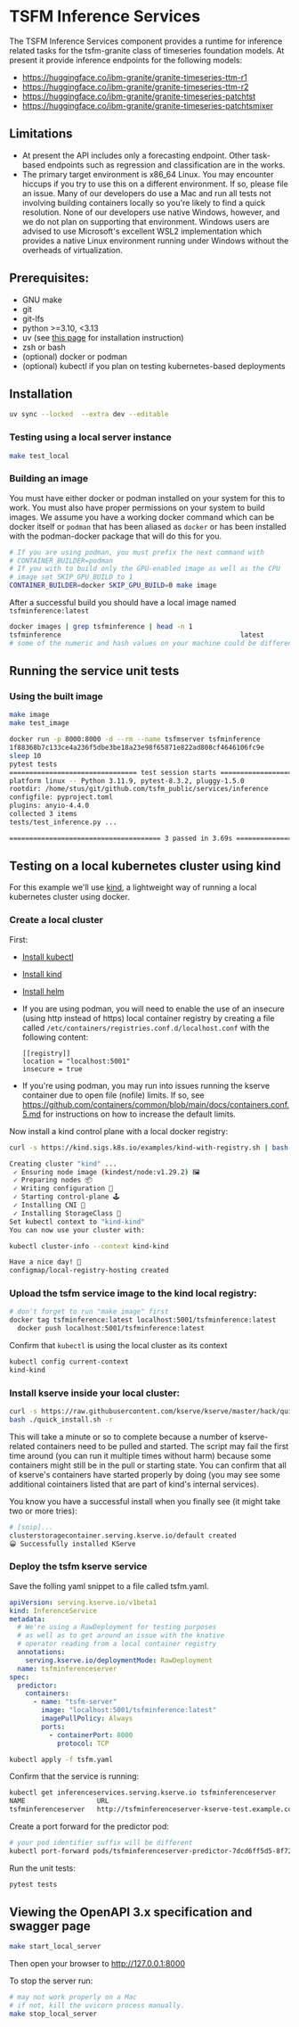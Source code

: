 # TSFM Inference Services

The TSFM Inference Services component provides a runtime for inference related tasks for the tsfm-granite class of
timeseries foundation models. At present it provide inference endpoints for the following models:

- https://huggingface.co/ibm-granite/granite-timeseries-ttm-r1
- https://huggingface.co/ibm-granite/granite-timeseries-ttm-r2
- https://huggingface.co/ibm-granite/granite-timeseries-patchtst
- https://huggingface.co/ibm-granite/granite-timeseries-patchtsmixer

## Limitations

- At present the API includes only a forecasting endpoint. Other task-based endpoints such as regression and classification are in the works.
- The primary target environment is x86_64 Linux.
  You may encounter hiccups if you try to use this on a different environment. If so, please file an issue. Many of our developers do use a Mac and run all tests not involving building containers locally so you're likely to find a quick resolution. None of our developers use native Windows, however, and we do not plan on supporting that environment. Windows users are advised to use Microsoft's excellent WSL2 implementation which provides a native Linux environment running under Windows without the overheads of virtualization.

## Prerequisites:

- GNU make
- git
- git-lfs
- python >=3.10, <3.13
- uv (see [this page](https://docs.astral.sh/uv/getting-started/installation/) for installation instruction)
- zsh or bash
- (optional) docker or podman
- (optional) kubectl if you plan on testing kubernetes-based deployments

## Installation

```sh
uv sync --locked  --extra dev --editable
```

### Testing using a local server instance

```sh
make test_local
```

### Building an image

You must have either docker or podman installed on your system for this to
work. You must also have proper permissions on your system to build images. We assume you have a working docker command which can be docker itself
or `podman` that has been aliased as `docker` or has been installed with the podman-docker package that will do this for you.

```bash
# If you are using podman, you must prefix the next command with
# CONTAINER_BUILDER=podman
# If you with to build only the GPU-enabled image as well as the CPU
# image set SKIP_GPU_BUILD to 1
CONTAINER_BUILDER=docker SKIP_GPU_BUILD=0 make image
```

After a successful build you should have a local image named
`tsfminference:latest`

```sh
docker images | grep tsfminference | head -n 1
tsfminference                                             latest               df592dcb0533   46 seconds ago      1.49GB
# some of the numeric and hash values on your machine could be different
```

## Running the service unit tests

### Using the built image

```sh
make image
make test_image

docker run -p 8000:8000 -d --rm --name tsfmserver tsfminference
1f88368b7c133ce4a236f5dbe3be18a23e98f65871e822ad808cf4646106fc9e
sleep 10
pytest tests
================================ test session starts ===========================
platform linux -- Python 3.11.9, pytest-8.3.2, pluggy-1.5.0
rootdir: /home/stus/git/github.com/tsfm_public/services/inference
configfile: pyproject.toml
plugins: anyio-4.4.0
collected 3 items                                                                                                         # this list of tests is illustrative only
tests/test_inference.py ...                                                                                                                                                           [100%]

====================================== 3 passed in 3.69s =======================
```

## Testing on a local kubernetes cluster using kind

For this example we'll use [kind](https://kind.sigs.k8s.io/docs/user/quick-start/),
a lightweight way of running a local kubernetes cluster using docker.

### Create a local cluster

First:

- [Install kubectl](https://kubernetes.io/docs/tasks/tools/)
- [Install kind](https://kind.sigs.k8s.io/docs/user/quick-start/#installation)
- [Install helm](https://helm.sh/docs/intro/install/)
- If you are using podman, you will need to enable the use of an insecure (using http instead of https)
  local container registry by creating a file called `/etc/containers/registries.conf.d/localhost.conf`
  with the following content:

  ```
  [[registry]]
  location = "localhost:5001"
  insecure = true
  ```

- If you're using podman, you may run into issues running the kserve container due to
  open file (nofile) limits. If so,
  see https://github.com/containers/common/blob/main/docs/containers.conf.5.md
  for instructions on how to increase the default limits.

Now install a kind control plane with a local docker registry:

```bash
curl -s https://kind.sigs.k8s.io/examples/kind-with-registry.sh | bash

Creating cluster "kind" ...
 ✓ Ensuring node image (kindest/node:v1.29.2) 🖼
 ✓ Preparing nodes 📦
 ✓ Writing configuration 📜
 ✓ Starting control-plane 🕹️
 ✓ Installing CNI 🔌
 ✓ Installing StorageClass 💾
Set kubectl context to "kind-kind"
You can now use your cluster with:

kubectl cluster-info --context kind-kind

Have a nice day! 👋
configmap/local-registry-hosting created
```

### Upload the tsfm service image to the kind local registry:

```bash
# don't forget to run "make image" first
docker tag tsfminference:latest localhost:5001/tsfminference:latest
  docker push localhost:5001/tsfminference:latest
```

Confirm that `kubectl` is using the local cluster as its context

```bash
kubectl config current-context
kind-kind
```

### Install kserve inside your local cluster:

```bash
curl -s https://raw.githubusercontent.com/kserve/kserve/master/hack/quick_install.sh > quick_install.sh
bash ./quick_install.sh -r
```

This will take a minute or so to complete because a number of kserve-related containers
need to be pulled and started. The script may fail the first time around (you can run it multiple times without harm) because some containers might still be in the pull or starting state. You can confirm that all of kserve's containers have started properly by doing (you may see some additional cointainers listed that are part of kind's internal services).

You know you have a successful install when you finally see (it might take two
or more tries):

```bash
# [snip]...
clusterstoragecontainer.serving.kserve.io/default created
😀 Successfully installed KServe
```

### Deploy the tsfm kserve service

Save the folling yaml snippet to a file called tsfm.yaml.

```yaml
apiVersion: serving.kserve.io/v1beta1
kind: InferenceService
metadata:
  # We're using a RawDeployment for testing purposes
  # as well as to get around an issue with the knative
  # operator reading from a local container registry
  annotations:
    serving.kserve.io/deploymentMode: RawDeployment
  name: tsfminferenceserver
spec:
  predictor:
    containers:
      - name: "tsfm-server"
        image: "localhost:5001/tsfminference:latest"
        imagePullPolicy: Always
        ports:
          - containerPort: 8000
            protocol: TCP
```

```bash
kubectl apply -f tsfm.yaml
```

Confirm that the service is running:

```bash
kubectl get inferenceservices.serving.kserve.io tsfminferenceserver
NAME                  URL                                                  READY   PREV   LATEST   PREVROLLEDOUTREVISION   LATESTREADYREVISION   AGE
tsfminferenceserver   http://tsfminferenceserver-kserve-test.example.com   True                                                                  25m

```

Create a port forward for the predictor pod:

```bash
# your pod identifier suffix will be different
kubectl port-forward pods/tsfminferenceserver-predictor-7dcd6ff5d5-8f726 8000:8000
```

Run the unit tests:

```bash
pytest tests
```

## Viewing the OpenAPI 3.x specification and swagger page

```sh
make start_local_server
```

Then open your browser to http://127.0.0.1:8000

To stop the server run:

```sh
# may not work properly on a Mac
# if not, kill the uvicorn process manually.
make stop_local_server
```
